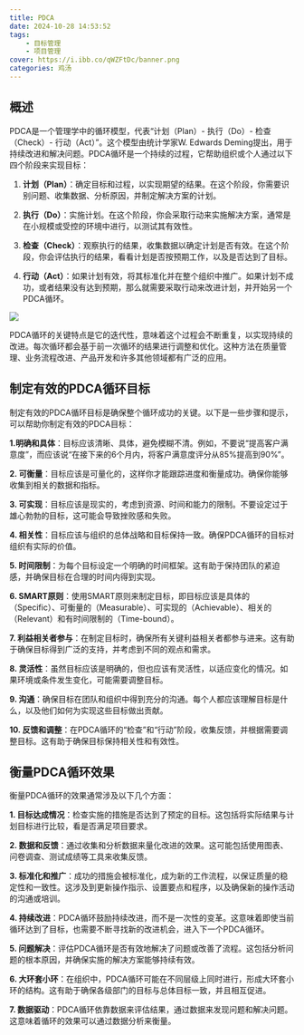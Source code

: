 ```yaml
---
title: PDCA
date: 2024-10-28 14:53:52
tags: 
    - 目标管理
    - 项目管理
cover: https://i.ibb.co/qWZFtDc/banner.png
categories: 鸡汤
---
```


## 概述

PDCA是一个管理学中的循环模型，代表“计划（Plan）- 执行（Do）- 检查（Check）- 行动（Act）”。这个模型由统计学家W. Edwards Deming提出，用于持续改进和解决问题。PDCA循环是一个持续的过程，它帮助组织或个人通过以下四个阶段来实现目标：

1. **计划（Plan）**：确定目标和过程，以实现期望的结果。在这个阶段，你需要识别问题、收集数据、分析原因，并制定解决方案的计划。

2. **执行（Do）**：实施计划。在这个阶段，你会采取行动来实施解决方案，通常是在小规模或受控的环境中进行，以测试其有效性。

3. **检查（Check）**：观察执行的结果，收集数据以确定计划是否有效。在这个阶段，你会评估执行的结果，看看计划是否按预期工作，以及是否达到了目标。

4. **行动（Act）**：如果计划有效，将其标准化并在整个组织中推广。如果计划不成功，或者结果没有达到预期，那么就需要采取行动来改进计划，并开始另一个PDCA循环。



![](https://i.ibb.co/s2nZGvd/PDCA-Multi-Loop.png)

PDCA循环的关键特点是它的迭代性，意味着这个过程会不断重复，以实现持续的改进。每次循环都会基于前一次循环的结果进行调整和优化。这种方法在质量管理、业务流程改进、产品开发和许多其他领域都有广泛的应用。


## 制定有效的PDCA循环目标


制定有效的PDCA循环目标是确保整个循环成功的关键。以下是一些步骤和提示，可以帮助你制定有效的PDCA目标：

**1.明确和具体**：目标应该清晰、具体，避免模糊不清。例如，不要说“提高客户满意度”，而应该说“在接下来的6个月内，将客户满意度评分从85%提高到90%”。

**2. 可衡量**：目标应该是可量化的，这样你才能跟踪进度和衡量成功。确保你能够收集到相关的数据和指标。

**3. 可实现**：目标应该是现实的，考虑到资源、时间和能力的限制。不要设定过于雄心勃勃的目标，这可能会导致挫败感和失败。

**4. 相关性**：目标应该与组织的总体战略和目标保持一致。确保PDCA循环的目标对组织有实际的价值。

**5. 时间限制**：为每个目标设定一个明确的时间框架。这有助于保持团队的紧迫感，并确保目标在合理的时间内得到实现。

**6. SMART原则**：使用SMART原则来制定目标，即目标应该是具体的（Specific）、可衡量的（Measurable）、可实现的（Achievable）、相关的（Relevant）和有时间限制的（Time-bound）。

**7. 利益相关者参与**：在制定目标时，确保所有关键利益相关者都参与进来。这有助于确保目标得到广泛的支持，并考虑到不同的观点和需求。

**8. 灵活性**：虽然目标应该是明确的，但也应该有灵活性，以适应变化的情况。如果环境或条件发生变化，可能需要调整目标。

**9. 沟通**：确保目标在团队和组织中得到充分的沟通。每个人都应该理解目标是什么，以及他们如何为实现这些目标做出贡献。

**10. 反馈和调整**：在PDCA循环的“检查”和“行动”阶段，收集反馈，并根据需要调整目标。这有助于确保目标保持相关性和有效性。


## 衡量PDCA循环效果


衡量PDCA循环的效果通常涉及以下几个方面：

**1. 目标达成情况**：检查实施的措施是否达到了预定的目标。这包括将实际结果与计划目标进行比较，看是否满足项目要求。

**2. 数据和反馈**：通过收集和分析数据来量化改进的效果。这可能包括使用图表、问卷调查、测试成绩等工具来收集反馈。

**3. 标准化和推广**：成功的措施会被标准化，成为新的工作流程，以保证质量的稳定性和一致性。这涉及到更新操作指示、设置要点和程序，以及确保新的操作活动的沟通或培训。

**4. 持续改进**：PDCA循环鼓励持续改进，而不是一次性的变革。这意味着即使当前循环达到了目标，也需要不断寻找新的改进机会，进入下一个PDCA循环。

**5. 问题解决**：评估PDCA循环是否有效地解决了问题或改善了流程。这包括分析问题的根本原因，并确保实施的解决方案能够持续有效。

**6. 大环套小环**：在组织中，PDCA循环可能在不同层级上同时进行，形成大环套小环的结构。这有助于确保各级部门的目标与总体目标一致，并且相互促进。

**7. 数据驱动**：PDCA循环依靠数据来评估结果，通过数据来发现问题和解决问题。这意味着循环的效果可以通过数据分析来衡量。